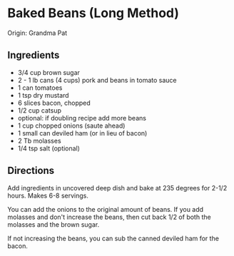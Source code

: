 # Baked Beans (Long Method)

Origin: Grandma Pat

## Ingredients

- 3/4 cup brown sugar
- 2 - 1 lb cans (4 cups) pork and beans in tomato sauce
- 1 can tomatoes
- 1 tsp dry mustard
- 6 slices bacon, chopped
- 1/2 cup catsup
- optional: if doubling recipe add more beans
- 1 cup chopped onions (saute ahead)
- 1 small can deviled ham (or in lieu of bacon)
- 2 Tb molasses
- 1/4 tsp salt (optional)

## Directions

Add ingredients in uncovered deep dish and bake at 235 degrees for 2-1/2 hours. Makes 6-8 servings.

You can add the onions to the original amount of beans. If you add molasses and don't increase the beans, then cut back 1/2 of both the molasses and the brown sugar.

If not increasing the beans, you can sub the canned deviled ham for the bacon.
